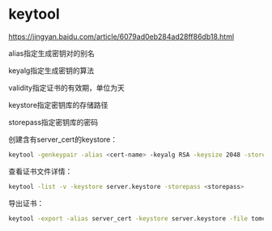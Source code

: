 # keytool

https://jingyan.baidu.com/article/6079ad0eb284ad28ff86db18.html

alias指定生成密钥对的别名

keyalg指定生成密钥的算法

validity指定证书的有效期，单位为天

keystore指定密钥库的存储路径

storepass指定密钥库的密码



创建含有server_cert的keystore：

```sh
keytool -genkeypair -alias <cert-name> -keyalg RSA -keysize 2048 -storetype PKCS12 -keystore <filename>.p12 -validity 3650
```

查看证书文件详情：

```sh
keytool -list -v -keystore server.keystore -storepass <storepass>
```

导出证书：

```sh
keytool -export -alias server_cert -keystore server.keystore -file tomcat_server.cert
```


